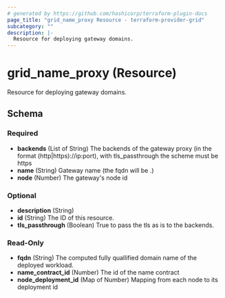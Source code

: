 ```yaml
---
# generated by https://github.com/hashicorp/terraform-plugin-docs
page_title: "grid_name_proxy Resource - terraform-provider-grid"
subcategory: ""
description: |-
  Resource for deploying gateway domains.
---
```


# grid_name_proxy (Resource)

Resource for deploying gateway domains.



<!-- schema generated by tfplugindocs -->
## Schema

### Required

- **backends** (List of String) The backends of the gateway proxy (in the format (http|https)://ip:port), with tls_passthrough the scheme must be https
- **name** (String) Gateway name (the fqdn will be <name>.<gateway-domain>)
- **node** (Number) The gateway's node id

### Optional

- **description** (String)
- **id** (String) The ID of this resource.
- **tls_passthrough** (Boolean) True to pass the tls as is to the backends.

### Read-Only

- **fqdn** (String) The computed fully quallified domain name of the deployed workload.
- **name_contract_id** (Number) The id of the name contract
- **node_deployment_id** (Map of Number) Mapping from each node to its deployment id


